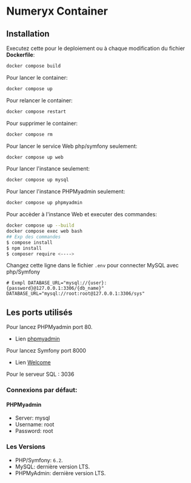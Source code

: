 # Numeryx Container

## Installation

Executez cette pour le deploiement ou à chaque modification du fichier **Dockerfile**:
```bash 
docker compose build
```
Pour lancer le container:
```bash
docker compose up
```
Pour relancer le container:
```bash
docker compose restart
```
Pour supprimer le container:
```bash
docker compose rm
```
Pour lancer le service Web php/symfony seulement:
```bash
docker compose up web
```
Pour lancer l'instance seulement:
```bash
docker compose up mysql
```
Pour lancer l'instance PHPMyadmin seulement:
```bash
docker compose up phpmyadmin
```
Pour accèder à l'instance Web et executer des commandes:
```bash
docker compose up --build 
docker compose exec web bash
## Exp des commandes
$ compose install
$ npm install
$ composer require <---->
```

Changez cette ligne dans le fichier `.env` pour connecter MySQL avec php/Symfony
```.env
# Exmpl DATABASE_URL="mysql://{user}:{password}@127.0.0.1:3306/{db_name}"
DATABASE_URL="mysql://root:root@127.0.0.1:3306/sys"
```

## Les ports utilisés
Pour lancez PHPMyadmin port 80.
- Lien [phpmyadmin](http://127.0.0.1/)

Pour lancez Symfony port 8000 
- Lien [Welcome](http://127.0.0.1:8000/)

Pour le serveur SQL : 3036
### Connexions par défaut:
#### PHPMyadmin

- Server: mysql
- Username: root
- Password: root

### Les Versions
- PHP/Symfony: `6.2`.
- MySQL: dernière version LTS.
- PHPMyAdmin: dernière version LTS.